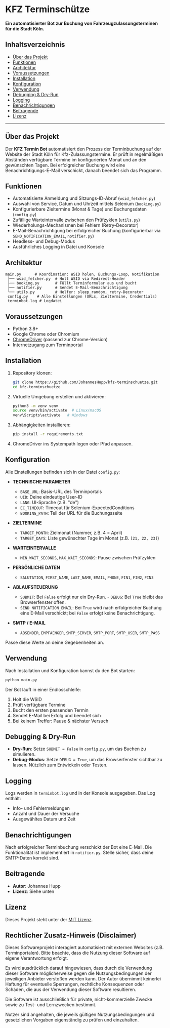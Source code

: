 # **KFZ Terminschütze**

**Ein automatisierter Bot zur Buchung von Fahrzeugzulassungsterminen für die Stadt Köln.**

## **Inhaltsverzeichnis**

- [Über das Projekt](#über-das-projekt)
- [Funktionen](#funktionen)
- [Architektur](#architektur)
- [Voraussetzungen](#voraussetzungen)
- [Installation](#installation)
- [Konfiguration](#konfiguration)
- [Verwendung](#verwendung)
- [Debugging & Dry-Run](#debugging--dry-run)
- [Logging](#logging)
- [Benachrichtigungen](#benachrichtigungen)
- [Beitragende](#beitragende)
- [Lizenz](#lizenz)

---

## Über das Projekt

Der **KFZ Termin Bot** automatisiert den Prozess der Terminbuchung auf der Website der Stadt Köln für Kfz-Zulassungstermine. Er prüft in regelmäßigen Abständen verfügbare Termine im konfigurierten Monat und an den gewünschten Tagen. Bei erfolgreicher Buchung wird eine Benachrichtigungs-E-Mail verschickt, danach beendet sich das Programm.

## Funktionen

- Automatisierte Anmeldung und Sitzungs-ID-Abruf (`wsid_fetcher.py`)
- Auswahl von Service, Datum und Uhrzeit mittels Selenium (`booking.py`)
- Konfigurierbare Zieltermine (Monat & Tage) und Buchungsdaten (`config.py`)
- Zufällige Warteintervalle zwischen den Prüfzyklen (`utils.py`)
- Wiederholungs-Mechanismen bei Fehlern (Retry-Decorator)
- E-Mail-Benachrichtigung bei erfolgreicher Buchung (konfigurierbar via `SEND_NOTIFICATION_EMAIL`, `notifier.py`)
- Headless- und Debug-Modus
- Ausführliches Logging in Datei und Konsole

## Architektur

```
main.py      # Koordination: WSID holen, Buchungs-Loop, Notifikation
 ├── wsid_fetcher.py  # Holt WSID via Redirect-Header
 ├── booking.py       # Füllt Terminformular aus und bucht
 ├── notifier.py      # Sendet E-Mail-Benachrichtigung
 └── utils.py         # Helfer: sleep_random, retry-Decorator
 config.py    # Alle Einstellungen (URLs, Zieltermine, Credentials)
 terminbot.log # Logdatei
```

## Voraussetzungen

- Python 3.8+
- Google Chrome oder Chromium
- [ChromeDriver](https://sites.google.com/a/chromium.org/chromedriver/) (passend zur Chrome-Version)
- Internetzugang zum Terminportal

## Installation

1. Repository klonen:
   ```bash
   git clone https://github.com/JohannesHupp/kfz-terminschuetze.git
   cd kfz-terminschuetze
   ```
2. Virtuelle Umgebung erstellen und aktivieren:
   ```bash
   python3 -m venv venv
   source venv/bin/activate  # Linux/macOS
   venv\Scripts\activate   # Windows
   ```
3. Abhängigkeiten installieren:
   ```bash
   pip install -r requirements.txt
   ```
4. ChromeDriver ins Systempath legen oder Pfad anpassen.

## Konfiguration

Alle Einstellungen befinden sich in der Datei `config.py`:

- **TECHNISCHE PARAMETER**

  - `BASE_URL`: Basis-URL des Terminportals
  - `UID`: Deine eindeutige User-ID
  - `LANG`: UI-Sprache (z.B. "de")
  - `EC_TIMEOUT`: Timeout für Selenium-ExpectedConditions
  - `BOOKING_PATH`: Teil der URL für die Buchungsseite

- **ZIELTERMINE**

  - `TARGET_MONTH`: Zielmonat (Nummer, z.B. 4 = April)
  - `TARGET_DAYS`: Liste gewünschter Tage im Monat (z.B. `[21, 22, 23]`)

- **WARTEINTERVALLE**

  - `MIN_WAIT_SECONDS`, `MAX_WAIT_SECONDS`: Pause zwischen Prüfzyklen

- **PERSÖNLICHE DATEN**

  - `SALUTATION`, `FIRST_NAME`, `LAST_NAME`, `EMAIL`, `PHONE`, `FIN1`, `FIN2`, `FIN3`

- **ABLAUFSTEUERUNG**

  - `SUBMIT`: Bei `False` erfolgt nur ein Dry-Run.  - `DEBUG`: Bei `True` bleibt das Browserfenster offen.
  - `SEND_NOTIFICATION_EMAIL`: Bei `True` wird nach erfolgreicher Buchung eine E-Mail verschickt; bei `False` erfolgt keine Benachrichtigung.

- **SMTP / E-MAIL**

  - `ABSENDER`, `EMPFAENGER`, `SMTP_SERVER`, `SMTP_PORT`, `SMTP_USER`, `SMTP_PASS`

Passe diese Werte an deine Gegebenheiten an.

## Verwendung

Nach Installation und Konfiguration kannst du den Bot starten:

```bash
python main.py
```

Der Bot läuft in einer Endlosschleife:

1. Holt die WSID
2. Prüft verfügbare Termine
3. Bucht den ersten passenden Termin
4. Sendet E-Mail bei Erfolg und beendet sich
5. Bei keinem Treffer: Pause & nächster Versuch

## Debugging & Dry-Run

- **Dry-Run**: Setze `SUBMIT = False` in `config.py`, um das Buchen zu simulieren.
- **Debug-Modus**: Setze `DEBUG = True`, um das Browserfenster sichtbar zu lassen. Nützlich zum Entwickeln oder Testen.

## Logging

Logs werden in `terminbot.log` und in der Konsole ausgegeben. Das Log enthält:

- Info- und Fehlermeldungen
- Anzahl und Dauer der Versuche
- Ausgewähltes Datum und Zeit

## Benachrichtigungen

Nach erfolgreicher Terminbuchung verschickt der Bot eine E-Mail. Die Funktionalität ist implementiert in `notifier.py`. Stelle sicher, dass deine SMTP-Daten korrekt sind.

## Beitragende

- **Autor**: Johannes Hupp
- **Lizenz**: Siehe unten

## Lizenz

Dieses Projekt steht unter der [MIT Lizenz](LICENSE).

## Rechtlicher Zusatz-Hinweis (Disclaimer)

Dieses Softwareprojekt interagiert automatisiert mit externen Websites (z.B. Terminportalen). Bitte beachte, dass die Nutzung dieser Software auf eigene Verantwortung erfolgt. 

Es wird ausdrücklich darauf hingewiesen, dass durch die Verwendung dieser Software möglicherweise gegen die Nutzungsbedingungen der jeweiligen Anbieter verstoßen werden kann. Der Autor übernimmt keinerlei Haftung für eventuelle Sperrungen, rechtliche Konsequenzen oder Schäden, die aus der Verwendung dieser Software resultieren.

Die Software ist ausschließlich für private, nicht-kommerzielle Zwecke sowie zu Test- und Lernzwecken bestimmt.

Nutzer sind angehalten, die jeweils gültigen Nutzungsbedingungen und gesetzlichen Vorgaben eigenständig zu prüfen und einzuhalten.


